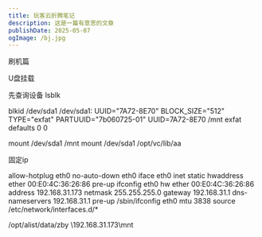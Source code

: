 ```yaml
---
title: 玩客云折腾笔记
description: 这是一篇有意思的文章
publishDate: 2025-05-07
ogImage: /bj.jpg
---
```

刷机篇


U盘挂载

先查询设备
lsblk

blkid /dev/sda1
/dev/sda1: UUID="7A72-8E70" BLOCK_SIZE="512" TYPE="exfat" PARTUUID="7b060725-01"
UUID=7A72-8E70 /mnt  exfat  defaults        0  0

mount /dev/sda1 /mnt
mount /dev/sda1 /opt/vc/lib/aa

固定ip

allow-hotplug eth0
no-auto-down eth0
iface eth0 inet static
hwaddress ether 00:E0:4C:36:26:86
pre-up ifconfig eth0 hw ether 00:E0:4C:36:26:86
address 192.168.31.173
netmask 255.255.255.0
gateway 192.168.31.1
dns-nameservers 192.168.31.1
pre-up /sbin/ifconfig eth0 mtu 3838
source /etc/network/interfaces.d/*


/opt/alist/data/zby
\\192.168.31.173\mnt
